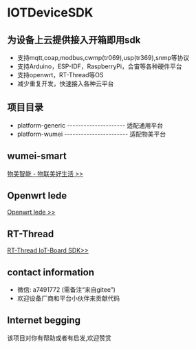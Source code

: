 # IOTDeviceSDK
## 为设备上云提供接入开箱即用sdk
- 支持mqtt,coap,modbus,cwmp(tr069),usp(tr369),snmp等协议 
- 支持Arduino，ESP-IDF，RaspberryPi，合宙等各种硬件平台 
- 支持openwrt，RT-Thread等OS
- 减少重复开发，快速接入各种云平台
## 项目目录
* platform-generic --------------------- 适配通用平台
* platform-wumei ----------------------- 适配物美平台

## wumei-smart
[物美智能 - 物联美好生活 >>](https://gitee.com/kerwincui/wumei-smart)

## Openwrt lede
[Openwrt lede >>](https://github.com/coolsnowwolf/lede.git)

## RT-Thread
[RT-Thread IoT-Board SDK>>](https://gitee.com/Armink/IoT_Board)

## contact information
- 微信: a7491772 (需备注“来自gitee”)
- 欢迎设备厂商和平台小伙伴来贡献代码
## Internet begging
  该项目对你有帮助或者有启发,欢迎赞赏